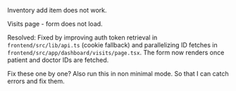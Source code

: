 Inventory add item does not work.

Visits page - form does not load.

Resolved: Fixed by improving auth token retrieval in `frontend/src/lib/api.ts` (cookie fallback) and parallelizing ID fetches in `frontend/src/app/dashboard/visits/page.tsx`. The form now renders once patient and doctor IDs are fetched.

Fix these one by one? Also run this in non minimal mode. So that I can catch errors and fix them.